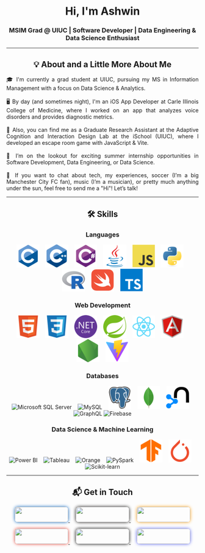 <h1 align="center">Hi, I'm Ashwin</h1>
<h3 align="center">MSIM Grad @ UIUC | Software Developer | Data Engineering & Data Science Enthusiast</h3>

---

<h2 align="center">💡 About and a Little More About Me</h2>

<p align="justify">
🎓 I'm currently a grad student at UIUC, pursuing my MS in Information Management with a focus on Data Science & Analytics. 
  <br>
  <br>
🖥️ By day (and sometimes night), I'm an iOS App Developer at Carle Illinois College of Medicine, where I worked on an app that analyzes voice disorders and provides diagnostic metrics. 
  <br>
  <br>
🔬 Also, you can find me as a Graduate Research Assistant at the Adaptive Cognition and Interaction Design Lab at the iSchool (UIUC), where I developed an escape room game with JavaScript & Vite.
  <br>
  <br>
🚀 I’m on the lookout for exciting summer internship opportunities in Software Development, Data Engineering, or Data Science. 
  <br>
  <br>
👋 If you want to chat about tech, my experiences, soccer (I’m a big Manchester City FC fan), music (I’m a musician), or pretty much anything under the sun, feel free to send me a "Hi"! Let’s talk!
</p>

---

<h2 align="center">🛠 Skills</h2>

### <h3 align="center">Languages</h3>  
<p align="center">
  <img src="https://raw.githubusercontent.com/devicons/devicon/master/icons/c/c-original.svg" alt="C" width="60" height="60"/>&nbsp;&nbsp;&nbsp;
  <img src="https://raw.githubusercontent.com/devicons/devicon/master/icons/cplusplus/cplusplus-original.svg" alt="C++" width="60" height="60"/>&nbsp;&nbsp;&nbsp;
  <img src="https://raw.githubusercontent.com/devicons/devicon/master/icons/csharp/csharp-original.svg" alt="C#" width="60" height="60"/>&nbsp;&nbsp;&nbsp;
  <img src="https://raw.githubusercontent.com/devicons/devicon/master/icons/java/java-original.svg" alt="Java" width="60" height="60"/>&nbsp;&nbsp;&nbsp;
  <img src="https://raw.githubusercontent.com/devicons/devicon/master/icons/javascript/javascript-original.svg" alt="JavaScript" width="60" height="60"/>&nbsp;&nbsp;&nbsp;
  <img src="https://raw.githubusercontent.com/devicons/devicon/master/icons/python/python-original.svg" alt="Python" width="60" height="60"/>&nbsp;&nbsp;&nbsp;
  <img src="https://raw.githubusercontent.com/devicons/devicon/master/icons/r/r-original.svg" alt="R" width="60" height="60"/>&nbsp;&nbsp;&nbsp;
  <img src="https://raw.githubusercontent.com/devicons/devicon/master/icons/swift/swift-original.svg" alt="Swift" width="60" height="60"/>&nbsp;&nbsp;&nbsp;
  <img src="https://raw.githubusercontent.com/devicons/devicon/master/icons/typescript/typescript-original.svg" alt="TypeScript" width="60" height="60"/>
</p>

### <h3 align="center">Web Development</h3>  
<p align="center">
  <img src="https://raw.githubusercontent.com/devicons/devicon/master/icons/html5/html5-original.svg" alt="HTML" width="60" height="60"/>&nbsp;&nbsp;&nbsp;
  <img src="https://raw.githubusercontent.com/devicons/devicon/master/icons/css3/css3-original.svg" alt="CSS" width="60" height="60"/>&nbsp;&nbsp;&nbsp;
    <img src="https://raw.githubusercontent.com/devicons/devicon/master/icons/dotnetcore/dotnetcore-original.svg" alt=".NET" width="60" height="60"/>&nbsp;&nbsp;&nbsp;
  <img src="https://raw.githubusercontent.com/devicons/devicon/master/icons/spring/spring-original.svg" alt="Spring" width="60" height="60"/>&nbsp;&nbsp;&nbsp;
  <img src="https://raw.githubusercontent.com/devicons/devicon/master/icons/react/react-original.svg" alt="React" width="60" height="60"/>&nbsp;&nbsp;&nbsp;
  <img src="https://raw.githubusercontent.com/devicons/devicon/master/icons/angularjs/angularjs-original.svg" alt="Angular" width="60" height="60"/>&nbsp;&nbsp;&nbsp;
  <img src="https://raw.githubusercontent.com/devicons/devicon/master/icons/nodejs/nodejs-original.svg" alt="Node.js" width="60" height="60"/>&nbsp;&nbsp;&nbsp;
  <img src="https://raw.githubusercontent.com/devicons/devicon/master/icons/vitejs/vitejs-original.svg" alt="Vite.js" width="60" height="60"/>
</p>

### <h3 align="center">Databases</h3>  
<p align="center">
  <img src="https://www.svgrepo.com/show/303229/microsoft-sql-server-logo.svg" alt="Microsoft SQL Server" width="60" height="60"/>&nbsp;&nbsp;&nbsp;
  <img src="https://www.freepnglogos.com/uploads/logo-mysql-png/logo-mysql-development-mysql-logo-code-icon-9.png" alt="MySQL" width="60" height="60"/>&nbsp;&nbsp;&nbsp;
  <img src="https://raw.githubusercontent.com/devicons/devicon/master/icons/postgresql/postgresql-original.svg" alt="PostgreSQL" width="60" height="60"/>&nbsp;&nbsp;&nbsp;
  <img src="https://raw.githubusercontent.com/devicons/devicon/master/icons/mongodb/mongodb-original.svg" alt="MongoDB" width="60" height="60"/>&nbsp;&nbsp;&nbsp;
  <img src="https://raw.githubusercontent.com/devicons/devicon/master/icons/neo4j/neo4j-original.svg" alt="Neo4j" width="60" height="60"/>&nbsp;&nbsp;&nbsp;
  <img src="https://upload.wikimedia.org/wikipedia/commons/1/17/GraphQL_Logo.svg" alt="GraphQL" width="60" height="60"/>
  <img src="https://cdn.worldvectorlogo.com/logos/firebase-1.svg" alt="Firebase" width="60" height="60"/>
</p>

### <h3 align="center">Data Science & Machine Learning</h3>  
<p align="center">
  <img src="https://raw.githubusercontent.com/microsoft/PowerBI-Icons/main/SVG/Power-BI.svg" alt="Power BI" width="60" height="60"/>&nbsp;&nbsp;&nbsp;
  <img src="https://cdn.worldvectorlogo.com/logos/tableau-software.svg" alt="Tableau" width="60" height="60"/>&nbsp;&nbsp;&nbsp;
  <img src="https://yt3.googleusercontent.com/zGuOSnJjoKKaYEVi2GJ07SJfheg60N1UlmSu5xpOxKR5T9dOnerR15A_TMp_V_WhBB8PPw9KE8A=s160-c-k-c0x00ffffff-no-rj" alt="Orange" width="60" height="60"/>&nbsp;&nbsp;&nbsp;
  <img src="https://upload.wikimedia.org/wikipedia/commons/f/f3/Apache_Spark_logo.svg" alt="PySpark" width="60" height="60"/>&nbsp;&nbsp;&nbsp;
    <img src="https://raw.githubusercontent.com/devicons/devicon/master/icons/tensorflow/tensorflow-original.svg" alt="TensorFlow" width="60" height="60"/>&nbsp;&nbsp;&nbsp;
  <img src="https://raw.githubusercontent.com/devicons/devicon/master/icons/pytorch/pytorch-original.svg" alt="PyTorch" width="60" height="60"/>&nbsp;&nbsp;&nbsp;
  <img src="https://upload.wikimedia.org/wikipedia/commons/0/05/Scikit_learn_logo_small.svg" alt="Scikit-learn" width="60" height="60"/>
</p>

---

<h2 align="center">📬 Get in Touch</h2>
<p align="center"> 
  <a href="https://www.linkedin.com/in/yourprofile"> 
    <img src="https://img.shields.io/badge/-LinkedIn-0A66C2?style=for-the-badge&logo=linkedin&logoColor=white" width="140" height="40" style="border-radius:8px; box-shadow: 0 0 8px #0A66C2; font-family: 'Segoe UI', sans-serif;"/> 
  </a> 
  &nbsp;&nbsp;&nbsp; 
  <a href="https://medium.com/@ashwinshan2001"> 
    <img src="https://img.shields.io/badge/-Medium-12100E?style=for-the-badge&logo=medium&logoColor=white" width="140" height="40" style="border-radius:8px; box-shadow: 0 0 8px #12100E; font-family: 'Segoe UI', sans-serif;"/> 
  </a> 
  &nbsp;&nbsp;&nbsp; 
  <a href="https://leetcode.com/19_ashwin"> 
    <img src="https://img.shields.io/badge/-LeetCode-FFA116?style=for-the-badge&logo=leetcode&logoColor=black" width="140" height="40" style="border-radius:8px; box-shadow: 0 0 8px #FFA116; font-family: 'Segoe UI', sans-serif;"/> 
  </a> 
</p>
<p align="center">
  <a href="mailto:ashwinshan2001@gmail.com"> 
    <img src="https://img.shields.io/badge/-Email-EA4335?style=for-the-badge&logo=gmail&logoColor=white" width="140" height="40" style="border-radius:8px; box-shadow: 0 0 8px #EA4335; font-family: 'Segoe UI', sans-serif;"/> 
  </a> 
  &nbsp;&nbsp;&nbsp; 
  <a href="https://x.com/mt_twitter_acc"> 
    <img src="https://img.shields.io/badge/-Twitter-000000?style=for-the-badge&logo=x&logoColor=white" width="140" height="40" style="border-radius:8px; box-shadow: 0 0 8px #000000; font-family: 'Segoe UI', sans-serif;"/> 
  </a> 
  &nbsp;&nbsp;&nbsp; 
  <a href="https://discord.com/users/your_discord_id"> 
    <img src="https://img.shields.io/badge/-Discord-5865F2?style=for-the-badge&logo=discord&logoColor=white" width="140" height="40" style="border-radius:8px; box-shadow: 0 0 8px #5865F2; font-family: 'Segoe UI', sans-serif;"/> 
  </a> 
</p>

